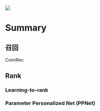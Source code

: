 # ![](https://img2.baidu.com/it/u=3619816319,339287862&fm=253&fmt=auto&app=120&f=JPEG?w=1280&h=800)

# Summary

## 召回

ComiRec



## Rank

### Learning-to-rank



### Parameter Personalized Net (PPNet)
